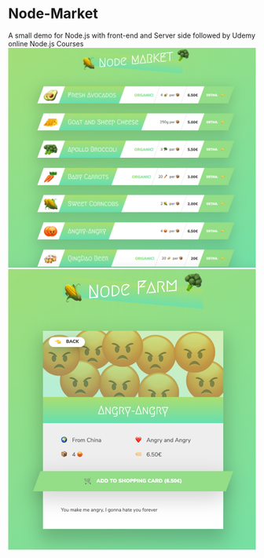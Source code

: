 # Node-Market
A small demo for Node.js with front-end and Server side followed by Udemy online Node.js Courses
![alt text](https://github.com/ZhimingyuanLiu/Node-Market/blob/master/background1.png)
![alt text](https://github.com/ZhimingyuanLiu/Node-Market/blob/master/background2.png)
